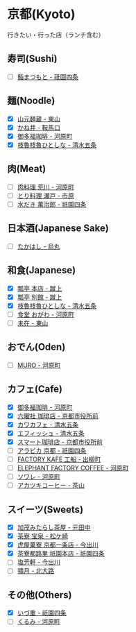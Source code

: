 # 京都(Kyoto)

行きたい・行った店（ランチ含む）

## 寿司(Sushi)
- [ ] [鮨まつもと - 祇園四条](http://tabelog.com/kyoto/A2601/A260301/26002579/)

## 麺(Noodle)
- [x] [山元麺蔵 - 東山](http://tabelog.com/kyoto/A2601/A260301/26002504/)
- [x] [かね井 - 鞍馬口](http://tabelog.com/kyoto/A2601/A260503/26001676/)
- [x] [御多福珈琲 - 河原町](http://tabelog.com/kyoto/A2601/A260201/26004565/)
- [x] [枝魯枝魯ひとしな - 清水五条](http://tabelog.com/kyoto/A2601/A260201/26002260/)

## 肉(Meat)
- [ ] [肉料理 荒川 - 河原町](http://tabelog.com/kyoto/A2601/A260201/26006491/)
- [ ] [とり料理 瀬戸 - 市原](http://tabelog.com/kyoto/A2601/A260502/26005179/)
- [ ] [水だき 萬治郎 - 祇園四条](http://tabelog.com/kyoto/A2601/A260301/26005739/)

## 日本酒(Japanese Sake)
- [ ] [たかはし - 烏丸](http://tabelog.com/kyoto/A2601/A260201/26004934/)

## 和食(Japanese)
- [x] [瓢亭 本店 - 蹴上](http://tabelog.com/kyoto/A2601/A260301/26001012/)
- [x] [瓢亭 別館 - 蹴上](http://tabelog.com/kyoto/A2601/A260301/26016565/)
- [x] [枝魯枝魯ひとしな - 清水五条](http://tabelog.com/kyoto/A2601/A260201/26002260/)
- [ ] [食堂 おがわ - 河原町](http://tabelog.com/kyoto/A2601/A260201/26013892/)
- [ ] [未在 - 東山](http://tabelog.com/kyoto/A2601/A260301/26002279/)

## おでん(Oden)
- [ ] [MURO - 河原町](http://tabelog.com/kyoto/A2601/A260201/26024192/)

## カフェ(Cafe)
- [x] [御多福珈琲 - 河原町](http://tabelog.com/kyoto/A2601/A260201/26004565/)
- [x] [六曜社 珈琲店 - 京都市役所前](http://tabelog.com/kyoto/A2601/A260201/26013227/)
- [x] [カワカフェ - 清水五条](http://tabelog.com/kyoto/A2601/A260201/26019877/)
- [x] [エフィッシュ - 清水五条](http://tabelog.com/kyoto/A2601/A260301/26000201/)
- [x] [スマート珈琲店 - 京都市役所前](http://tabelog.com/kyoto/A2601/A260201/26000647/)
- [ ] [アラビカ 京都 - 祇園四条](http://tabelog.com/kyoto/A2601/A260301/26024353/)
- [ ] [FACTORY KAFE 工船 - 出柳町](http://tabelog.com/kyoto/A2601/A260302/26006310/)
- [ ] [ELEPHANT FACTORY COFFEE - 河原町](http://tabelog.com/kyoto/A2601/A260201/26005522/)
- [ ] [ソワレ - 河原町](http://tabelog.com/kyoto/A2601/A260201/26000763/)
- [ ] [アカツキコーヒー - 茶山](http://tabelog.com/kyoto/A2601/A260303/26021308/)

## スイーツ(Sweets)
- [x] [加茂みたらし茶屋 - 元田中](http://tabelog.com/kyoto/A2601/A260503/26001758/)
- [x] [茶寮 宝泉 - 松ケ崎](http://tabelog.com/kyoto/A2601/A260503/26001872/)
- [x] [虎屋菓寮 京都一条店 - 今出川](http://tabelog.com/kyoto/A2601/A260202/26000206/)
- [x] [茶寮都路里 祇園本店 - 祇園四条](http://tabelog.com/kyoto/A2601/A260301/26000408/)
- [ ] [塩芳軒 - 今出川](http://tabelog.com/kyoto/A2601/A260202/26005963/)
- [ ] [嘯月 - 北大路](http://tabelog.com/kyoto/A2601/A260503/26001672/)

## その他(Others)
- [x] [いづ重 - 祇園四条](http://tabelog.com/kyoto/A2601/A260301/26002550/)
- [ ] [くるみ - 河原町](http://tabelog.com/kyoto/A2601/A260201/26006338/)
